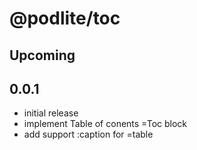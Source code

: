 # @podlite/toc

## Upcoming

## 0.0.1
- initial release
- implement Table of conents =Toc block
- add support :caption for =table
